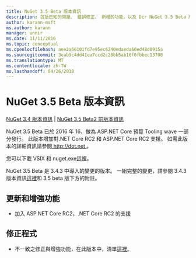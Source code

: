 ```yaml
---
title: NuGet 3.5 Beta 版本資訊
description: 包括已知的問題、 錯誤修正、 新增的功能，以及 Dcr NuGet 3.5 Beta 版本資訊。
author: karann-msft
ms.author: karann
manager: unnir
ms.date: 11/11/2016
ms.topic: conceptual
ms.openlocfilehash: aee2a66101fd7e95ec6240edaeda60ed48d0915a
ms.sourcegitcommit: 3eab9c4dd41ea7ccd2c28bb5ab16f6fbbec13708
ms.translationtype: MT
ms.contentlocale: zh-TW
ms.lasthandoff: 04/26/2018
---
```

# <a name="nuget-35-beta-release-notes"></a>NuGet 3.5 Beta 版本資訊

[NuGet 3.4 版本資訊](../release-notes/nuget-3.4.md) | [NuGet 3.5 Beta2 前版本資訊](../release-notes/nuget-3.5-Beta2.md)

NuGet 3.5 Beta 已於 2016 年 16，做為 ASP.NET Core 預覽 Tooling wave 一部分發行。 此版本增加對.NET Core RC2 和 ASP.NET Core RC2 支援。 如需此版本的詳細資訊請參閱[ http://dot.net ](http://dot.net)。

您可以下載 VSIX 和 nuget.exe[這裡](https://dist.nuget.org/index.html)。

NuGet 3.5 Beta 是 3.4.3 中導入的變更的版本。 一組完整的變更，請參閱 3.4.3 版本資訊[這裡](https://github.com/NuGet/Home/issues?q=is%3Aissue+milestone%3A3.4.3+is%3Aclosed)和 3.5 beta 版下方的附註。

## <a name="updates-and-improvements"></a>更新和增強功能

* 加入 ASP.NET Core RC2，.NET Core RC2 的支援

## <a name="fixes"></a>修正程式

* 不一致之修正與增強功能，在此版本中，清單[這裡](https://github.com/NuGet/Home/issues?q=is%3Aissue+milestone%3A%223.5+Beta%22+is%3Aclosed)。